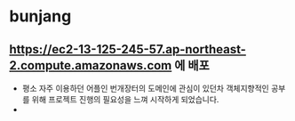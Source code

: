 # bunjang 

## https://ec2-13-125-245-57.ap-northeast-2.compute.amazonaws.com 에 배포 
- 평소 자주 이용하던 어플인 번개장터의 도메인에 관심이 있던차 객체지향적인 공부를 위해 프로젝트 진행의 필요성을 느껴 시작하게 되었습니다. 
-
